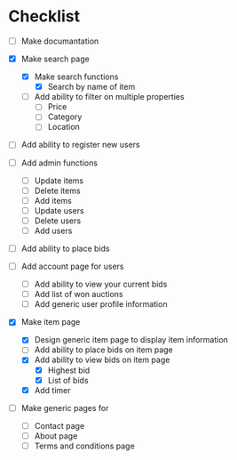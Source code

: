 # Checklist

- [ ] Make documantation

- [x] Make search page

  - [x] Make search functions
    - [x] Search by name of item
  - [ ] Add ability to filter on multiple properties
    - [ ] Price
    - [ ] Category
    - [ ] Location

- [ ] Add ability to register new users

- [ ] Add admin functions

  - [ ] Update items
  - [ ] Delete items
  - [ ] Add items
  - [ ] Update users
  - [ ] Delete users
  - [ ] Add users

- [ ] Add ability to place bids

- [ ] Add account page for users

  - [ ] Add ability to view your current bids
  - [ ] Add list of won auctions
  - [ ] Add generic user profile information

- [x] Make item page

  - [x] Design generic item page to display item information
  - [ ] Add ability to place bids on item page
  - [x] Add ability to view bids on item page
    - [x] Highest bid
    - [x] List of bids
  - [x] Add timer

- [ ] Make generic pages for
  - [ ] Contact page
  - [ ] About page
  - [ ] Terms and conditions page
